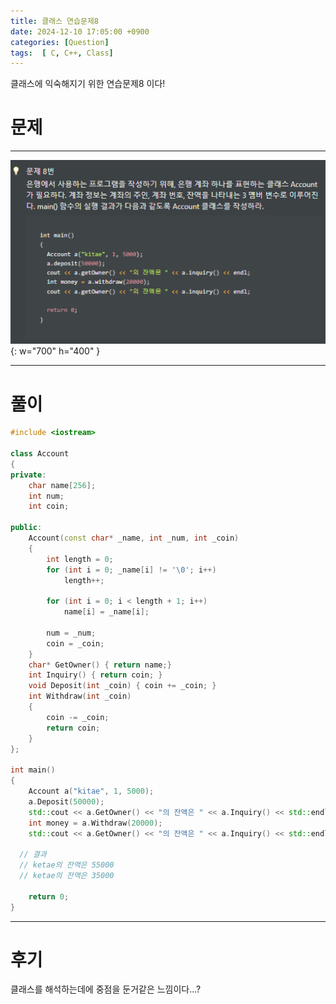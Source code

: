 ```yaml
---
title: 클래스 연습문제8
date: 2024-12-10 17:05:00 +0900
categories: [Question]  
tags:  [ C, C++, Class]
---
```


클래스에 익숙해지기 위한 연습문제8 이다!

# 문제   
---------------------------------------

![Desktop View](/assets/img/class7.png){: w="700" h="400" }

---------------------------------------

# 풀이

```c++
#include <iostream>

class Account
{
private:
	char name[256];
	int num;
	int coin;

public:
	Account(const char* _name, int _num, int _coin)
	{
		int length = 0;
		for (int i = 0; _name[i] != '\0'; i++)
			length++;

		for (int i = 0; i < length + 1; i++)
			name[i] = _name[i];

		num = _num;
		coin = _coin;
	}
	char* GetOwner() { return name;}
	int Inquiry() { return coin; }
	void Deposit(int _coin) { coin += _coin; }
	int Withdraw(int _coin)
	{
		coin -= _coin;
		return coin;
	}
};

int main()
{
	Account a("kitae", 1, 5000);
	a.Deposit(50000);
	std::cout << a.GetOwner() << "의 잔액은 " << a.Inquiry() << std::endl;
	int money = a.Withdraw(20000);
	std::cout << a.GetOwner() << "의 잔액은 " << a.Inquiry() << std::endl;

  // 결과
  // ketae의 잔액은 55000
  // ketae의 잔액은 35000

	return 0;
}
```
---------------------------------------

# 후기

클래스를 해석하는데에 중점을 둔거같은 느낌이다...?

